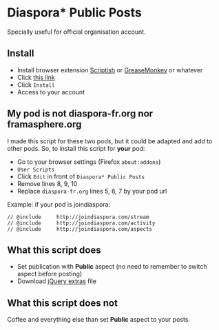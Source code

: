 Diaspora* Public Posts
======================

Specially useful for official organisation account.

## Install

* Install browser extension [Scriptish](https://addons.mozilla.org/firefox/addon/scriptish) or [GreaseMonkey](https://addons.mozilla.org/en-US/firefox/addon/greasemonkey/) or whatever
* Click [this link](https://raw.githubusercontent.com/SansPseudoFix/diaspora-public-posts/master/diaspora-public-posts.user.js)
* Click ``Install``
* Access to your account

## My pod is not diaspora-fr.org nor framasphere.org

I made this script for these two pods, but it could be adapted and add to other pods. So, to install this script for **your** pod:

* Go to your browser settings (Firefox ``about:addons``)
* ``User Scripts``
* Click ``Edit`` in front of ``Diaspora* Public Posts``
* Remove lines 8, 9, 10
* Replace ``diaspora-fr.org`` lines 5, 6, 7 by your pod url

Example: if your pod is joindiaspora:

````
// @include     http://joindiaspora.com/stream
// @include     http://joindiaspora.com/activity
// @include     http://joindiaspora.com/aspects
````

## What this script does

* Set publication with **Public** aspect (no need to remember to switch aspect before posting)
* Download [jQuery extras](https://greasyfork.org/fr/scripts/12083-jquery-extras) file

## What this script does not

Coffee and everything else than set **Public** aspect to your posts.
